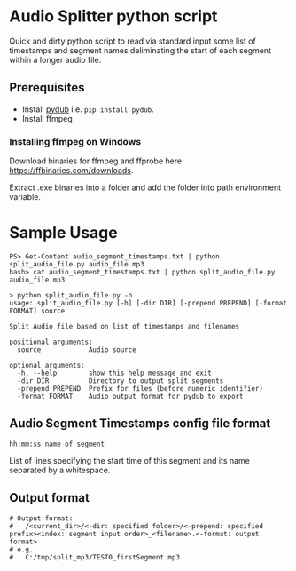 # Audio Splitter python script

Quick and dirty python script to read via standard input some list of timestamps and segment names deliminating the start of each segment within a longer audio file.

## Prerequisites

- Install [pydub](https://pypi.org/project/pydub/) i.e. `pip install pydub`.
- Install ffmpeg

### Installing ffmpeg on Windows
Download binaries for ffmpeg and ffprobe here: https://ffbinaries.com/downloads.

Extract .exe binaries into a folder and add the folder into path environment variable.

# Sample Usage
```
PS> Get-Content audio_segment_timestamps.txt | python split_audio_file.py audio_file.mp3
bash> cat audio_segment_timestamps.txt | python split_audio_file.py audio_file.mp3

> python split_audio_file.py -h
usage: split_audio_file.py [-h] [-dir DIR] [-prepend PREPEND] [-format FORMAT] source

Split Audio file based on list of timestamps and filenames

positional arguments:
  source            Audio source

optional arguments:
  -h, --help        show this help message and exit
  -dir DIR          Directory to output split segments
  -prepend PREPEND  Prefix for files (before numeric identifier)
  -format FORMAT    Audio output format for pydub to export
```

## Audio Segment Timestamps config file format
```
hh:mm:ss name of segment
```

List of lines specifying the start time of this segment and its name separated by a whitespace.

## Output format
```
# Output format:
#   /<current_dir>/<-dir: specified folder>/<-prepend: specified prefix><index: segment input order>_<filename>.<-format: output format>
# e.g.
#   C:/tmp/split_mp3/TEST0_firstSegment.mp3
```
